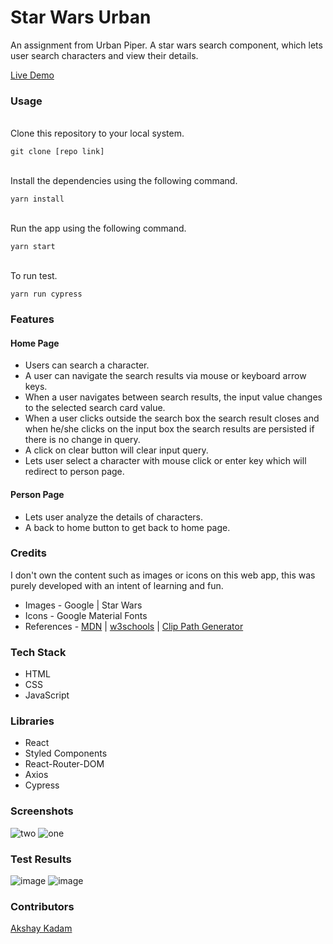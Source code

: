 # Star Wars Urban

An assignment from Urban Piper.
A star wars search component, which lets user search characters and view their details.

[Live Demo](https://urban-piper-starwars.vercel.app/)

### Usage

<br>
Clone this repository to your local system.

```
git clone [repo link]
```

<br>
Install the dependencies using the following command.

```
yarn install
```

<br>
Run the app using the following command.

```
yarn start
```

<br>
To run test.

```
yarn run cypress
```

### Features
 #### Home Page
  - Users can search a character.
  - A user can navigate the search results via mouse or keyboard arrow keys.
  - When a user navigates between search results, the input value changes to the selected search card value.
  - When a user clicks outside the search box the search result closes and when he/she clicks on the input box the search results are persisted if there is no change in query.
  - A click on clear button will clear input query.
  - Lets user select a character with mouse click or enter key which will redirect to person page.
 
 #### Person Page
  - Lets user analyze the details of characters.
  - A back to home button to get back to home page.


### Credits

I don't own the content such as images or icons on this web app, this was purely developed with an intent of learning and fun.

- Images - Google | Star Wars
- Icons - Google Material Fonts
- References - [MDN](https://developer.mozilla.org/en-US/) | [w3schools](https://www.w3schools.com/) | [Clip Path Generator](https://bennettfeely.com/clippy/)

### Tech Stack

- HTML
- CSS
- JavaScript

### Libraries

- React
- Styled Components
- React-Router-DOM
- Axios
- Cypress

### Screenshots

![two](https://user-images.githubusercontent.com/39058941/120072925-b8f9f500-c0b3-11eb-86e4-6a09ae24430c.png)
![one](https://user-images.githubusercontent.com/39058941/120072914-b1d2e700-c0b3-11eb-99db-3401f61279a0.png)

### Test Results

![image](https://user-images.githubusercontent.com/39058941/120082334-fd9b8580-c0df-11eb-812b-70f091736baf.png)
![image](https://user-images.githubusercontent.com/39058941/120082345-0ee49200-c0e0-11eb-85d1-77c139547831.png)
 


### Contributors

[Akshay Kadam](https://akshaykadam.tech/)
